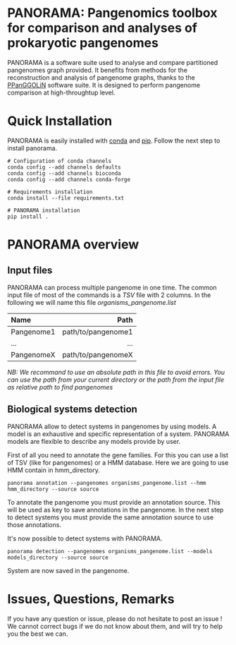 # PANORAMA: Pangenomics toolbox for comparison and analyses of prokaryotic pangenomes

PANORAMA is a software suite used to analyse and compare partitioned pangenomes graph provided. It benefits from 
methods for the reconstruction and analysis of pangenome graphs, thanks to the [PPanGGOLiN](https://github.com/labgem/PPanGGOLiN)
software suite. It is designed to perform pangenome comparison at high-throughtup level.

# Quick Installation
PANORAMA is easily installed with [conda](https://docs.conda.io/projects/conda/en/latest/index.html) and
[pip](https://pip.pypa.io/en/stable/). Follow the next step to install panorama.

```shell
# Configuration of conda channels
conda config --add channels defaults
conda config --add channels bioconda
conda config --add channels conda-forge

# Requirements installation
conda install --file requirements.txt

# PANORAMA installation
pip install .
```

[//]: # (You can find more information on the installation in mettre le lien vers ReadTheDocs)

# PANORAMA overview
## Input files
PANORAMA can process multiple pangenome in one time. The common input file of most of the commands is a *TSV* file with 
2 columns. In the following we will name this file *organisms_pangenome.list*

| Name       |               Path |
|:-----------|-------------------:|
| Pangenome1 | path/to/pangenome1 |
| ...        |                ... |
| PangenomeX | path/to/pangenomeX |

*NB: We recommand to use an absolute path in this file to avoid errors. 
You can use the path from your current directory or the path from the input file as relative path to find pangenomes*

## Biological systems detection
PANORAMA allow to detect systems in pangenomes by using models. A model is an exhaustive and specific representation of
a system. PANORAMA models are flexible to describe any models provide by user. 

First of all you need to annotate the gene families. For this you can use a list of TSV (like for pangenomes) 
or a HMM database. Here we are going to use HMM contain in hmm_directory.

```shell
panorama annotation --pangenomes organisms_pangenome.list --hmm hmm_directory --source source
```

To annotate the pangenome you must provide an annotation source. This will be used as key to save annotations in the
pangenome. In the next step to detect systems you must provide the same annotation source to use those annotations.

It's now possible to detect systems with PANORAMA.

```shell
panorama detection --pangenomes organisms_pangenome.list --models models_directory --source source
```
System are now saved in the pangenome. 


# Issues, Questions, Remarks

If you have any question or issue, please do not hesitate to post an issue ! 
We cannot correct bugs if we do not know about them, and will try to help you the best we can.





